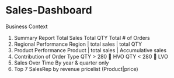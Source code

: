 # Sales-Dashboard
Business Context
1. Summary Report
    Total Sales
    Total QTY
    Total # of Orders
2. Regional Performance
    Region | total sales | total QTY
3. Product Performance 
    Product | total sales | Accumulative sales
4. Contribution of Order Type 
    QTY > 280  HVO
    QTY < 280  LVO
5. Sales Over Time 
    By year & quarter only
6. Top 7 SalesRep by revenue 
    pricelist (Product|price)
